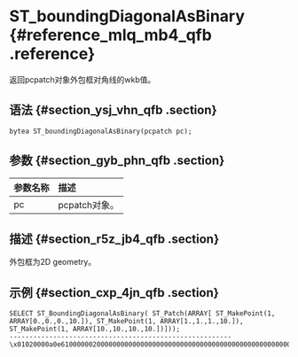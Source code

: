 # ST\_boundingDiagonalAsBinary {#reference_mlq_mb4_qfb .reference}

返回pcpatch对象外包框对角线的wkb值。

## 语法 {#section_ysj_vhn_qfb .section}

```
bytea ST_boundingDiagonalAsBinary(pcpatch pc);
```

## 参数 {#section_gyb_phn_qfb .section}

|参数名称|描述|
|:---|:-|
|pc|pcpatch对象。|

## 描述 {#section_r5z_jb4_qfb .section}

外包框为2D geometry。

## 示例 {#section_cxp_4jn_qfb .section}

```
SELECT ST_BoundingDiagonalAsBinary( ST_Patch(ARRAY[ ST_MakePoint(1, ARRAY[0.,0.,0.,10.]), ST_MakePoint(1, ARRAY[1.,1.,1.,10.]), ST_MakePoint(1, ARRAY[10.,10.,10.,10.])]));
--------------------------------------------------------
\x01020000a0e610000002000000000000000000000000000000000000000000000000000000000000000000244000000000000024400000000000002440
```


